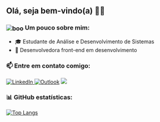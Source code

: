 ## Olá, seja bem-vindo(a) 👋🏼 
###  <img align="center" alt="boo" height="60" width="80" src="https://media.tenor.com/images/7db4eaa3e47272c8e58ee018fc390b7d/tenor.gif"> Um pouco sobre mim: 
- 🎓 Estudante de Análise e Desenvolvimento de Sistemas
- 🚀 Desenvolvedora front-end em desenvolvimento

### 📫 Entre em contato comigo:
<a href="https://www.linkedin.com/in/franciellirodrigues/">
    <img src="https://img.shields.io/badge/LinkedIn-0077B5?style=for-the-badge&logo=linkedin&logoColor=white" alt="LinkedIn"">
  </a> <a href="mailto:contato.franciellirodrigues@outlook.com"> <img src="https://img.shields.io/badge/Microsoft_Outlook-0078D4?style=for-the-badge&logo=microsoft-outlook&logoColor=white" alt="Outlook"></a> <a href="https://www.instagram.com/franciellirodriguess/"> <img src="https://img.shields.io/badge/instagram-%23E4405F.svg?&style=for-the-badge&logo=instagram&logoColor=white"></a>
  
### 📊 GitHub estatísticas:
[![Top Langs](https://github-readme-stats.vercel.app/api/top-langs/?username=Franciellirodrigues&layout=compact&hide_border=true&theme=radical)](https://github.com/Franciellirodrigues/github-readme-stats)<br>
<!--[![Estatísticas](https://github-readme-stats.vercel.app/api?username=kahpereira&include_all_commits=true&hide=issues&count_private=true&show_icons=true&hide_border=true&theme=radical)](https://github.com/kahpereira/github-readme-stats)


<!--
**kahpereira/kahpereira** is a ✨ _special_ ✨ repository because its `README.md` (this file) appears on your GitHub profile.

 ![Snake animation](https://github.com/Franciellirodrigues/Franciellirodrigues/blob/output/github-contribution-grid-snake.svg)
